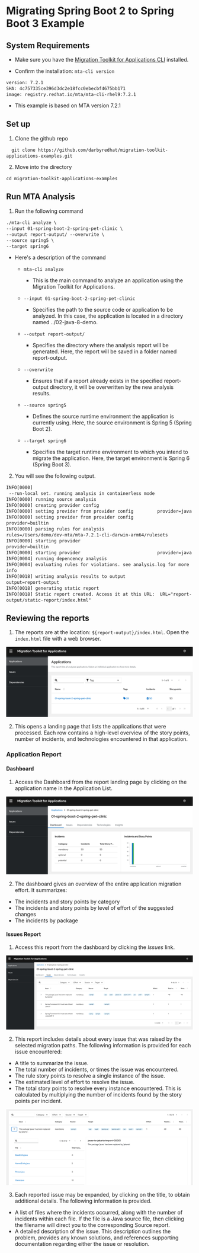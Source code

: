 # Migrating Spring Boot 2 to Spring Boot 3 Example

## System Requirements

* Make sure you have the [Migration Toolkit for Applications CLI](https://docs.redhat.com/en/documentation/migration_toolkit_for_applications/7.2/html-single/cli_guide/index#installing-cli-tool_cli-guide) installed.

* Confirm the installation: `mta-cli version`

```
version: 7.2.1
SHA: 4c757335ce396d3dc2e18fcc0ebecbf4675bb171
image: registry.redhat.io/mta/mta-cli-rhel9:7.2.1
```

* This example is based on MTA version 7.2.1

## Set up

1. Clone the github repo

```
  git clone https://github.com/darbyredhat/migration-toolkit-applications-examples.git
```

2. Move into the directory

```
cd migration-toolkit-applications-examples
```
## Run MTA Analysis

1. Run the following command

```
./mta-cli analyze \
--input 01-spring-boot-2-spring-pet-clinic \
--output report-output/ --overwrite \
--source spring5 \
--target spring6
```

* Here's a description of the command

    * `mta-cli analyze`
        * This is the main command to analyze an application using the Migration Toolkit for Applications.

    * `--input 01-spring-boot-2-spring-pet-clinic`
        * Specifies the path to the source code or application to be analyzed. In this case, the application is located in a directory named ../02-java-8-demo.

    * `--output report-output/`
        * Specifies the directory where the analysis report will be generated. Here, the report will be saved in a folder named report-output.

    * `--overwrite`
        * Ensures that if a report already exists in the specified report-output directory, it will be overwritten by the new analysis results.

    * `--source spring5`
        * Defines the source runtime environment the application is currently using.  Here, the source environment is Spring 5 (Spring Boot 2).

    * `--target spring6`
        * Specifies the target runtime environment to which you intend to migrate the application. Here, the target environment is Spring 6 (Spring Boot 3).

2. You will see the following output.

```
INFO[0000]
 --run-local set. running analysis in containerless mode
INFO[0000] running source analysis
INFO[0000] creating provider config
INFO[0000] setting provider from provider config         provider=java
INFO[0000] setting provider from provider config         provider=builtin
INFO[0000] parsing rules for analysis                    rules=/Users/demo/dev-mta/mta-7.2.1-cli-darwin-arm64/rulesets
INFO[0000] starting provider                             provider=builtin
INFO[0000] starting provider                             provider=java
INFO[0004] running depencency analysis
INFO[0004] evaluating rules for violations. see analysis.log for more info
INFO[0018] writing analysis results to output            output=report-output
INFO[0018] generating static report
INFO[0018] Static report created. Access it at this URL:  URL="report-output/static-report/index.html"
```

## Reviewing the reports

1. The reports are at the location: `${report-output}/index.html`. Open the `index.html` file with a web browser.

![Landing Page - Applications List](images/landing-page-applications-list.png)

2. This opens a landing page that lists the applications that were processed. Each row contains a high-level overview of the story points, number of incidents, and technologies encountered in that application.

### Application Report

#### Dashboard

1. Access the Dashboard from the report landing page by clicking on the application name in the Application List.

![Dashboard Report](images/dashboard-report.png)

2. The dashboard gives an overview of the entire application migration effort. It summarizes:
* The incidents and story points by category
* The incidents and story points by level of effort of the suggested changes
* The incidents by package

#### Issues Report

1. Access this report from the dashboard by clicking the *Issues* link.

![Issues Report](images/issues-report.png)

2. This report includes details about every issue that was raised by the selected migration paths. The following information is provided for each issue encountered:
* A title to summarize the issue.
* The total number of incidents, or times the issue was encountered.
* The rule story points to resolve a single instance of the issue.
* The estimated level of effort to resolve the issue.
* The total story points to resolve every instance encountered. This is calculated by multiplying the number of incidents found by the story points per incident.

![Expanded Issue](images/expanded-issue.png)

3. Each reported issue may be expanded, by clicking on the title, to obtain additional details. The following information is provided.
* A list of files where the incidents occurred, along with the number of incidents within each file. If the file is a Java source file, then clicking the filename will direct you to the corresponding Source report.
* A detailed description of the issue. This description outlines the problem, provides any known solutions, and references supporting documentation regarding either the issue or resolution.

